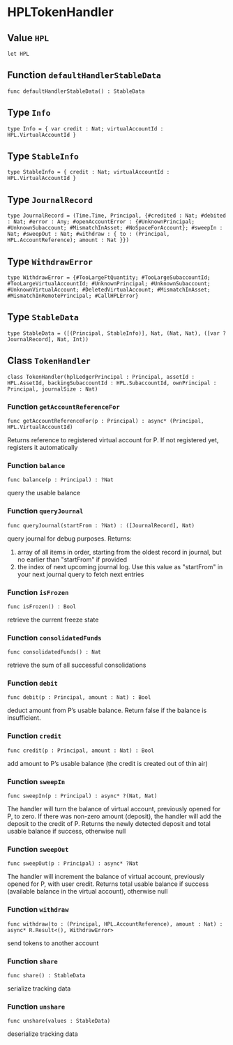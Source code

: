 # HPLTokenHandler

## Value `HPL`
``` motoko
let HPL
```


## Function `defaultHandlerStableData`
``` motoko
func defaultHandlerStableData() : StableData
```


## Type `Info`
``` motoko
type Info = { var credit : Nat; virtualAccountId : HPL.VirtualAccountId }
```


## Type `StableInfo`
``` motoko
type StableInfo = { credit : Nat; virtualAccountId : HPL.VirtualAccountId }
```


## Type `JournalRecord`
``` motoko
type JournalRecord = (Time.Time, Principal, {#credited : Nat; #debited : Nat; #error : Any; #openAccountError : {#UnknownPrincipal; #UnknownSubaccount; #MismatchInAsset; #NoSpaceForAccount}; #sweepIn : Nat; #sweepOut : Nat; #withdraw : { to : (Principal, HPL.AccountReference); amount : Nat }})
```


## Type `WithdrawError`
``` motoko
type WithdrawError = {#TooLargeFtQuantity; #TooLargeSubaccountId; #TooLargeVirtualAccountId; #UnknownPrincipal; #UnknownSubaccount; #UnknownVirtualAccount; #DeletedVirtualAccount; #MismatchInAsset; #MismatchInRemotePrincipal; #CallHPLError}
```


## Type `StableData`
``` motoko
type StableData = ([(Principal, StableInfo)], Nat, (Nat, Nat), ([var ?JournalRecord], Nat, Int))
```


## Class `TokenHandler`

``` motoko
class TokenHandler(hplLedgerPrincipal : Principal, assetId : HPL.AssetId, backingSubaccountId : HPL.SubaccountId, ownPrincipal : Principal, journalSize : Nat)
```


### Function `getAccountReferenceFor`
``` motoko
func getAccountReferenceFor(p : Principal) : async* (Principal, HPL.VirtualAccountId)
```

Returns reference to registered virtual account for P.
If not registered yet, registers it automatically


### Function `balance`
``` motoko
func balance(p : Principal) : ?Nat
```

query the usable balance


### Function `queryJournal`
``` motoko
func queryJournal(startFrom : ?Nat) : ([JournalRecord], Nat)
```

query journal for debug purposes. Returns:
1) array of all items in order, starting from the oldest record in journal, but no earlier than "startFrom" if provided
2) the index of next upcoming journal log. Use this value as "startFrom" in your next journal query to fetch next entries


### Function `isFrozen`
``` motoko
func isFrozen() : Bool
```

retrieve the current freeze state


### Function `consolidatedFunds`
``` motoko
func consolidatedFunds() : Nat
```

retrieve the sum of all successful consolidations


### Function `debit`
``` motoko
func debit(p : Principal, amount : Nat) : Bool
```

deduct amount from P’s usable balance. Return false if the balance is insufficient.


### Function `credit`
``` motoko
func credit(p : Principal, amount : Nat) : Bool
```

 add amount to P’s usable balance (the credit is created out of thin air)


### Function `sweepIn`
``` motoko
func sweepIn(p : Principal) : async* ?(Nat, Nat)
```

The handler will turn the balance of virtual account, previously opened for P, to zero.
If there was non-zero amount (deposit), the handler will add the deposit to the credit of P. 
Returns the newly detected deposit and total usable balance if success, otherwise null


### Function `sweepOut`
``` motoko
func sweepOut(p : Principal) : async* ?Nat
```

The handler will increment the balance of virtual account, previously opened for P, with user credit.
Returns total usable balance if success (available balance in the virtual account), otherwise null


### Function `withdraw`
``` motoko
func withdraw(to : (Principal, HPL.AccountReference), amount : Nat) : async* R.Result<(), WithdrawError>
```

send tokens to another account


### Function `share`
``` motoko
func share() : StableData
```

serialize tracking data


### Function `unshare`
``` motoko
func unshare(values : StableData)
```

deserialize tracking data
